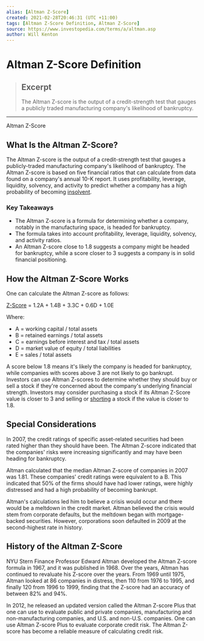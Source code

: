 ```yaml
---
alias: [Altman Z-Score]
created: 2021-02-28T20:46:31 (UTC +11:00)
tags: [Altman Z-Score Definition, Altman Z-Score]
source: https://www.investopedia.com/terms/a/altman.asp
author: Will Kenton
---
```


# Altman Z-Score Definition

> ## Excerpt
> The Altman Z-score is the output of a credit-strength test that gauges a publicly traded manufacturing company's likelihood of bankruptcy.

---

Altman Z-Score
## What Is the Altman Z-Score?

The Altman Z-score is the output of a credit-strength test that gauges a publicly-traded manufacturing company's likelihood of bankruptcy. The Altman Z-score is based on five financial ratios that can calculate from data found on a company's annual 10-K report. It uses profitability, leverage, liquidity, solvency, and activity to predict whether a company has a high probability of becoming [insolvent](https://www.investopedia.com/terms/i/insolvency.asp).

### Key Takeaways

-   The Altman Z-score is a formula for determining whether a company, notably in the manufacturing space, is headed for bankruptcy. 
-   The formula takes into account profitability, leverage, liquidity, solvency, and activity ratios. 
-   An Altman Z-score close to 1.8 suggests a company might be headed for bankruptcy, while a score closer to 3 suggests a company is in solid financial positioning.

## How the Altman Z-Score Works

One can calculate the Altman Z-score as follows:

[Z-Score](https://www.investopedia.com/terms/z/zscore.asp) = 1.2A + 1.4B + 3.3C + 0.6D + 1.0E

Where:

-   A = working capital / total assets
-   B = retained earnings / total assets
-   C = earnings before interest and tax / total assets
-   D = market value of equity / total liabilities
-   E = sales / total assets

A score below 1.8 means it's likely the company is headed for bankruptcy, while companies with scores above 3 are not likely to go bankrupt. Investors can use Altman Z-scores to determine whether they should buy or sell a stock if they're concerned about the company's underlying financial strength. Investors may consider purchasing a stock if its Altman Z-Score value is closer to 3 and selling or [shorting](https://www.investopedia.com/terms/s/shortselling.asp) a stock if the value is closer to 1.8.

## Special Considerations

In 2007, the credit ratings of specific asset-related securities had been rated higher than they should have been. The Altman Z-score indicated that the companies' risks were increasing significantly and may have been heading for bankruptcy.

Altman calculated that the median Altman Z-score of companies in 2007 was 1.81. These companies' credit ratings were equivalent to a B. This indicated that 50% of the firms should have had lower ratings, were highly distressed and had a high probability of becoming bankrupt.

Altman's calculations led him to believe a crisis would occur and there would be a meltdown in the credit market. Altman believed the crisis would stem from corporate defaults, but the meltdown began with mortgage-backed securities. However, corporations soon defaulted in 2009 at the second-highest rate in history.

## History of the Altman Z-Score

NYU Stern Finance Professor Edward Altman developed the Altman Z-score formula in 1967, and it was published in 1968. Over the years, Altman has continued to revaluate his Z-score over the years. From 1969 until 1975, Altman looked at 86 companies in distress, then 110 from 1976 to 1995, and finally 120 from 1996 to 1999, finding that the Z-score had an accuracy of between 82% and 94%.

In 2012, he released an updated version called the Altman Z-score Plus that one can use to evaluate public and private companies, manufacturing and non-manufacturing companies, and U.S. and non-U.S. companies. One can use Altman Z-score Plus to evaluate corporate credit risk. The Altman Z-score has become a reliable measure of calculating credit risk.
